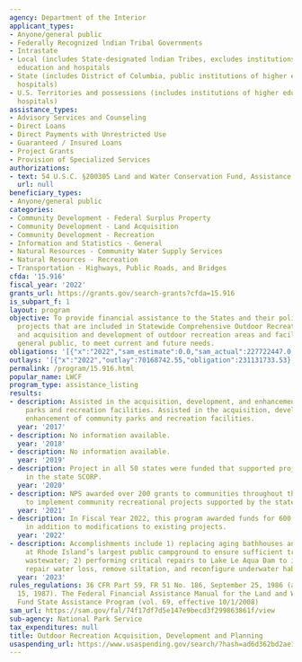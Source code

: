 ```yaml
---
agency: Department of the Interior
applicant_types:
- Anyone/general public
- Federally Recognized lndian Tribal Governments
- Intrastate
- Local (includes State-designated lndian Tribes, excludes institutions of higher
  education and hospitals
- State (includes District of Columbia, public institutions of higher education and
  hospitals)
- U.S. Territories and possessions (includes institutions of higher education and
  hospitals)
assistance_types:
- Advisory Services and Counseling
- Direct Loans
- Direct Payments with Unrestricted Use
- Guaranteed / Insured Loans
- Project Grants
- Provision of Specialized Services
authorizations:
- text: 54 U.S.C. §200305 Land and Water Conservation Fund, Assistance to States.
  url: null
beneficiary_types:
- Anyone/general public
categories:
- Community Development - Federal Surplus Property
- Community Development - Land Acquisition
- Community Development - Recreation
- Information and Statistics - General
- Natural Resources - Community Water Supply Services
- Natural Resources - Recreation
- Transportation - Highways, Public Roads, and Bridges
cfda: '15.916'
fiscal_year: '2022'
grants_url: https://grants.gov/search-grants?cfda=15.916
is_subpart_f: 1
layout: program
objective: To provide financial assistance to the States and their political subdivisions
  projects that are included in Statewide Comprehensive Outdoor Recreation Plans (SCORPs)
  and acquisition and development of outdoor recreation areas and facilities for the
  general public, to meet current and future needs.
obligations: '[{"x":"2022","sam_estimate":0.0,"sam_actual":227722447.0,"usa_spending_actual":227722447.19},{"x":"2023","sam_estimate":0.0,"sam_actual":317277604.0,"usa_spending_actual":317277604.48},{"x":"2024","sam_estimate":81873860.0,"sam_actual":0.0,"usa_spending_actual":444259942.95}]'
outlays: '[{"x":"2022","outlay":70168742.55,"obligation":231131733.53},{"x":"2023","outlay":13497090.8,"obligation":322107196.16},{"x":"2024","outlay":2558790.03,"obligation":435915052.49}]'
permalink: /program/15.916.html
popular_name: LWCF
program_type: assistance_listing
results:
- description: Assisted in the acquisition, development, and enhancement of community
    parks and recreation facilities. Assisted in the acquisition, development, and
    enhancement of community parks and recreation facilities.
  year: '2017'
- description: No information available.
  year: '2018'
- description: No information available.
  year: '2019'
- description: Project in all 50 states were funded that supported projects proposed
    in the state SCORP.
  year: '2020'
- description: NPS awarded over 200 grants to communities throughout the United States
    to implement community recreational projects supported by the state SCORPs
  year: '2021'
- description: In Fiscal Year 2022, this program awarded funds for 600 new project
    in addition to modifications to existing projects.
  year: '2022'
- description: Accomplishments include 1) replacing aging bathhouses and septic systems
    at Rhode Island’s largest public campground to ensure sufficient treatment of
    wastewater; 2) performing critical repairs to Lake Le Aqua Dam to isolate and
    repair water loss, remove siltation, and reconfigure underwater habitat islands.
  year: '2023'
rules_regulations: 36 CFR Part 59, FR 51 No. 186, September 25, 1986 (amended June
  15, 1987). The Federal Financial Assistance Manual for the Land and Water Conservation
  Fund State Assistance Program (vol. 69, effective 10/1/2008)
sam_url: https://sam.gov/fal/74f17df7d5e147e9becd3f299863861f/view
sub-agency: National Park Service
tax_expenditures: null
title: Outdoor Recreation Acquisition, Development and Planning
usaspending_url: https://www.usaspending.gov/search/?hash=ad6d362bd2ae1fd9ad0a8a36bd972c2c
---
```

